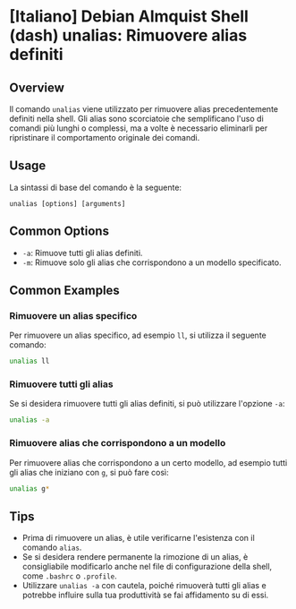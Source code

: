 # [Italiano] Debian Almquist Shell (dash) unalias: Rimuovere alias definiti

## Overview
Il comando `unalias` viene utilizzato per rimuovere alias precedentemente definiti nella shell. Gli alias sono scorciatoie che semplificano l'uso di comandi più lunghi o complessi, ma a volte è necessario eliminarli per ripristinare il comportamento originale dei comandi.

## Usage
La sintassi di base del comando è la seguente:

```
unalias [options] [arguments]
```

## Common Options
- `-a`: Rimuove tutti gli alias definiti.
- `-m`: Rimuove solo gli alias che corrispondono a un modello specificato.

## Common Examples

### Rimuovere un alias specifico
Per rimuovere un alias specifico, ad esempio `ll`, si utilizza il seguente comando:

```sh
unalias ll
```

### Rimuovere tutti gli alias
Se si desidera rimuovere tutti gli alias definiti, si può utilizzare l'opzione `-a`:

```sh
unalias -a
```

### Rimuovere alias che corrispondono a un modello
Per rimuovere alias che corrispondono a un certo modello, ad esempio tutti gli alias che iniziano con `g`, si può fare così:

```sh
unalias g*
```

## Tips
- Prima di rimuovere un alias, è utile verificarne l'esistenza con il comando `alias`.
- Se si desidera rendere permanente la rimozione di un alias, è consigliabile modificarlo anche nel file di configurazione della shell, come `.bashrc` o `.profile`.
- Utilizzare `unalias -a` con cautela, poiché rimuoverà tutti gli alias e potrebbe influire sulla tua produttività se fai affidamento su di essi.